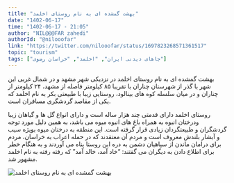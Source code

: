 ```yaml
---
title: "بهشت گمشده ای به نام روستای اخلمد"
date: "1402-06-17"
time: "1402-06-17 - 21:05"
author: "NIL@@@FAR zahedi"
authorId: "@nilooofar"
link: "https://twitter.com/nilooofar/status/1697823268571361517"
topic: "tourism"
tags: ["جاهای دیدنی ایران", "اخلمد", "خراسان رضوی"]
---
```


بهشت گمشده ای به نام روستای اخلمد
در نزدیکی شهر مشهد و در شمال غربی این شهر با گذر از شهرستان چناران با تقریبا ۸۵ کیلومتر فاصله از مشهد، ۲۴ کیلومتر از چناران و در میان سلسله کوه های بینالود، روستایی زیبا با طبیعتی بکر به نام اخلمد که یکی از مقاصد گردشگری مسافران است.

روستای اخلمد دارای قدمتی چند هزار ساله است و دارای انواع گل ها و گیاهان زیبا ودرختان انبوه به همراه باغ های انبوه میوه می باشد، به همین دلیل مورد توجه گردشگران و طبیعتگردان زیادی قرار گرفته است. این منطقه به درختان میوه بویژه سیب و آبشار بلندش معروف است و مردم آن معتقدند که در حمله اعراب به خراسان، مردم برای درامان ماندن از سپاهیان دشمن به دره این روستا پناه می آوردند و به هنگام خطر برای اطلاع دادن به دیگران می گفتند: “خاد آمد، خالد آمد” که رفته رفته به نام اخلمد مشهور شد.

![بهشت گمشده ای به نام روستای اخلمد](/posts/tourism/behesht-gomshodei-benam-roostaye-akhlamad.webp)
